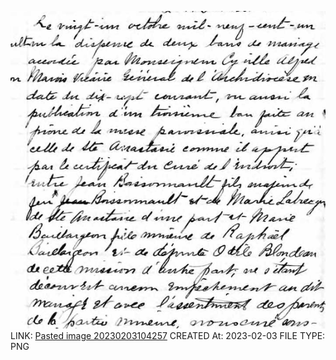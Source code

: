 ![Pasted image 20230203104257](../../genealogy/attachments/Pasted%20image%2020230203104257.png)
LINK: [Pasted image 20230203104257](../../genealogy/attachments/Pasted%20image%2020230203104257.png)
CREATED At: 2023-02-03
FILE TYPE: PNG
